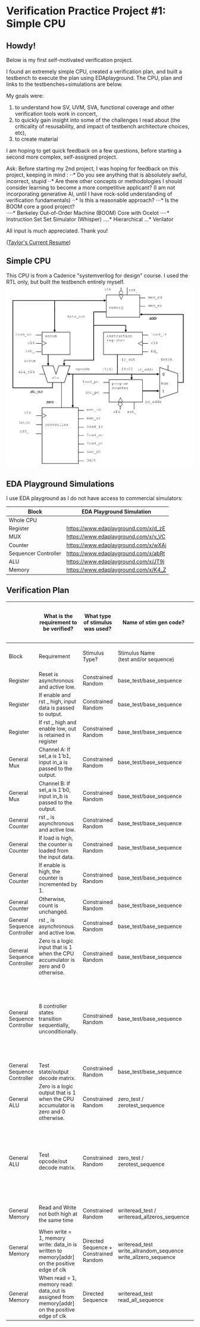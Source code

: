# Verification Practice Project #1: Simple CPU
## Howdy!

Below is my first self-motivated verification project. 

I found an extremely simple CPU, created a verification plan, and built a testbench to execute the plan using EDAplayground.  The CPU, plan and links to the testbenches+simulations are below.

My goals were:
1. to understand how SV, UVM, SVA, functional coverage and other verification tools work in concert, 
2. to quickly gain insight into some of the challenges I read about (the criticality of resusability, and impact of testbench architecture choices, etc),
3. to create material 

I am hoping to get quick feedback on a few questions, before starting a second more complex, self-assigned project.

Ask: Before starting my 2nd project, I was hoping for feedback on this project, keeping in mind :
⋅⋅* Do you see anything that is absolutely awful, incorrect, stupid
⋅⋅* Are there other concepts or methodologies I should consider learning to become a more competitive applicant?  (I am not incorporating generative AI, until I have rock-solid understanding of verification fundamentals)
⋅⋅* Is this a reasonable approach?
⋅⋅⋅* Is the BOOM core a good project?  
⋅⋅⋅⋅* Berkeley Out-of-Order Machine (BOOM) Core with Ocelot
⋅⋅⋅⋅* Instruction Set Set Simulator (Whisper)
....* Hierarchical
...* Verilator


All input is much appreciated.  Thank you!

([Taylor's Current Resume](2023_05_May_22_TaylorTempleton_GithubVersion.pdf)) 

## Simple CPU
This CPU is from a Cadence "systemverilog for design" course.  I used the RTL only, but built the testbench entirely myself.
![](CPU_schematic.png)

## EDA Playground Simulations
I use EDA playground as I do not have access to commercial simulators:

| Block                | EDA Playground Simulation            |
|----------------------|--------------------------------------|
| Whole CPU            |                                      |
| Register             | https://www.edaplayground.com/x/d_zE |
| MUX                  | https://www.edaplayground.com/x/v_VC |
| Counter              | https://www.edaplayground.com/x/wXAi |
| Sequencer Controller | https://www.edaplayground.com/x/abRt |
| ALU                  | https://www.edaplayground.com/x/JT9j |
| Memory               | https://www.edaplayground.com/x/K4_Z |


## Verification Plan


|                             | What is the requirement to be verified?                                                        | What type of stimulus was used?        | Name of stim gen code?                                               | Exactly how do you know the stimulus indeed fully tests the requirement? | Exactly how do you know the DUT has passed/failed the requirement? | Where exactly is the code responsible for demonstrating pass/fail?                                                                                                                                                                                                               |
| --------------------------- | ---------------------------------------------------------------------------------------------- | -------------------------------------- | -------------------------------------------------------------------- | ------------------------------------------------------------------------ | ------------------------------------------------------------------ | -------------------------------------------------------------------------------------------------------------------------------------------------------------------------------------------------------------------------------------------------------------------------------- |
| Block                       | Requirement                                                                                    | Stimulus Type?                         | Stimulus Name<br>(test and/or sequence)                              | How do you know stimulus indeed fully tests the design?                  | DUT Pass/Fail Criteria?                                            | Code Name                                                                                                                                                                                                                                                                        |
| Register                    | Reset is asynchronous and active low.                                                          | Constrained Random                     | base_test/base_sequence                                              | covergroup cov_SignalHighLow                                             | Assertion Check                                                    | property resetLow_outZero                                                                                                                                                                                                                                                        |
| Register                    | If enable and rst \_ high, input data is passed to output.                                     | Constrained Random                     | base_test/base_sequence                                              | covergroup cov_SignalHighLow                                             | Assertion check                                                    | property enableHigh_DataOut                                                                                                                                                                                                                                                      |
| Register                    | If rst \_ high and enable low, out is retained in register                                     | Constrained Random                     | base_test/base_sequence                                              | covergroup cov_SignalHighLow                                             | Assertion check                                                    | property rstHighEnableLow_OutStable                                                                                                                                                                                                                                              |
| General Mux                 | Channel A: If sel_a is 1’b1, input in_a is passed to the output.                               | Constrained Random                     | base_test/base_sequence                                              | covergroup cov_sel_a                                                     | Assertion check                                                    | property highSel_a_outin_a                                                                                                                                                                                                                                                       |
| General Mux                 | Channel B: If sel_a is 1’b0, input in_b is passed to the output.                               | Constrained Random                     | base_test/base_sequence                                              | covergroup cov_sel_a                                                     | Assertion check                                                    | property highSel_a_outin_b                                                                                                                                                                                                                                                       |
| General Counter             | rst \_ is asynchronous and active low.                                                         | Constrained Random                     | base_test/base_sequence                                              | covergroup cg_inputcoverage                                              | Assertion check                                                    | property resetLow_outZero                                                                                                                                                                                                                                                        |
| General Counter             | If load is high, the counter is loaded from the input data.                                    | Constrained Random                     | base_test/base_sequence                                              | covergroup cg_inputcoverage                                              | Assertion check                                                    | property loadDataHigh_CountEqualsData                                                                                                                                                                                                                                            |
| General Counter             | If enable is high, the counter is incremented by 1.                                            | Constrained Random                     | base_test/base_sequence                                              | covergroup cg_inputcoverage                                              | Assertion check                                                    | property enableHigh_CountIncrOne                                                                                                                                                                                                                                                 |
| General Counter             | Otherwise, count is unchanged.                                                                 | Constrained Random                     | base_test/base_sequence                                              | covergroup cg_inputcoverage                                              | Assertion check                                                    | property countStable                                                                                                                                                                                                                                                             |
| General Sequence Controller | rst \_ is asynchronous and active low.                                                         | Constrained Random                     | base_test/base_sequence                                              | coverpoint cp_rst_                                                       | Assertion check                                                    | property rstLow_ResetState                                                                                                                                                                                                                                                       |
| General Sequence Controller | Zero is a logic input that is 1 when the CPU accumulator is zero and 0 otherwise.              | Constrained Random                     | base_test/base_sequence                                              |                                                                          | Assertion check                                                    | \-                                                                                                                                                                                                                                                                               |
| General Sequence Controller | 8 controller states transition sequentially, unconditionally.                                  | Constrained Random                     | base_test/base_sequence                                              | coverpoint cp_state                                                      | Assertion check                                                    | property stateINST_ADDRtoINST_FETCH<br>property stateINST_FETCHtoINST_LOAD<br>property stateINST_LOADtoIDLE<br>property stateIDLEtoOP_ADDR<br>property stateOP_FETCHtoALU_OP<br>property stateOP_ADDRtoOP_FETCH<br>property stateALU_OPtoSTORE<br>property stateSTOREtoINST_ADDR |
| General Sequence Controller | Test state/output decode matrix.                                                               | Constrained Random                     | base_test/base_sequence                                              | covergroup cg_decode                                                     | Assertion check                                                    | covergroup cg_decode                                                                                                                                                                                                                                                             |
| General ALU                 | Zero is a logic output that is 1 when the CPU accumulator is zero and 0 otherwise.             | Constrained Random                     | zero_test / zerotest_sequence                                        | coverpoint cp_accum                                                      | Assertion check                                                    | property accumZero_ZeroSignalHigh<br>property accumZero_ZeroSignalLow                                                                                                                                                                                                            |
| General ALU                 | Test opcode/out decode matrix.                                                                 | Constrained Random                     | zero_test / zerotest_sequence                                        | coverpoint cp_opcodes                                                    | Assertion check                                                    | property opcodeHLT_OutAccum<br>property opcodeSKZ_OutAccum<br>property opcodeADD_OutAccumADDData<br>property opcodeAND_OutAccumANDData<br>property opcodeXOR_OutAccumXORData<br>property opcodeLDA_OutData<br>property opcodeSTO_OutAccum<br>property opcodeJMP_OutAccum         |
| General Memory              | Read and Write not both high at the same time                                                  | Constrained Random                     | writeread_test / writeread_allzeros_sequence                         | property readHighWriteLow;<br>property writeHighReadLow;                 | Assertion check                                                    | property readHighWriteLow;<br>property writeHighReadLow;                                                                                                                                                                                                                         |
| General Memory              | When write = 1, memory write: data_in is written to memory[addr] on the positive edge of clk   | Directed Sequence + Constrained Random | writeread_test<br>write_allrandom_sequence<br>write_allzero_sequence | covergroup cg_readwrite<br>covergroup cg_address                         | Other: Comparison of written and read data.                        | \-                                                                                                                                                                                                                                                                               |
| General Memory              | When read = 1, memory read: data_out is assigned from memory[addr] on the positive edge of clk | Directed Sequence                      | writeread_test<br>read_all_sequence                                  | covergroup cg_readwrite<br>covergroup cg_address                         | Other: Comparison of written and read data.                        | \-                                                                                                                                                                                                                                                                               |
